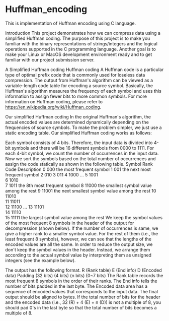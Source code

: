 # Huffman_encoding
This is implementation of Huffman encoding using C language.

Introduction
This project demonstrates how we can compress data using a simplified Huffman coding. The purpose of this project is to make you familiar with the binary representations of strings/integers and the logical operations supported in the C programming language. Another goal is to make your Linux or MacOS development environment ready and to get familiar with our project submission server.

A Simplified Huffman coding
Huffman coding
A Huffman code is a particular type of optimal prefix code that is commonly used for loseless data compression. The output from Huffman's algorithm can be viewed as a variable-length code table for encoding a source symbol. Basically, the Huffman's algorithm measures the frequency of each symbol and uses this information to assign fewer bits to more common symbols. For more information on Huffman coding, please refer to https://en.wikipedia.org/wiki/Huffman_coding.

Our simplified Huffman coding
In the original Huffman's algorithm, the actual encoded values are determined dynamically depending on the frequencies of source symbols. To make the problem simpler, we just use a static encoding table. Our simplified Huffman coding works as follows:

Each symbol consists of 4 bits. Therefore, the input data is divided into 4-bit symbols and there will be 16 different symbols from 0000 to 1111.
For each 4-bit symbol, we count the number of occurrences in the input data.
Now we sort the symbols based on the total number of occurrences and assign the code statically as shown in the following table.
Symbol Rank	Code	Description
0	000	the most frequent symbol
1	001	the next most frequent symbol
2	010	
3	011	
4	1000	...
5	1001	
6	1010	
7	1011	the 8th most frequent symbol
8	11000	the smallest symbol value among the rest
9	11001	the next smallest symbol value among the rest
10	11010	
11	11011	
12	11100	...
13	11101	
14	11110	
15	11111	the largest symbol value among the rest
We keep the symbol values of the most frequent 8 symbols in the header of the output for decompression (shown below). If the number of occurrences is same, we give a higher rank to a smaller symbol value. For the rest of them (i.e., the least frequent 8 symbols), however, we can see that the lengths of the encoded values are all the same. In order to reduce the output size, we don't keep the symbol values in the header. Instead, we arrange them according to the actual symbol value by interpreting them as unsigned integers (see the example below).

The output has the following format.
R (Rank table)	E (End info)	D (Encoded data)	Padding
(32 bits)	(4 bits)	(n bits)	(0~7 bits)
The Rank table records the most frequent 8 symbols in the order of their ranks. The End info tells the number of bits padded in the last byte. The Encoded data area has a sequence of encoded values that corresponds to the input data. The final output should be aligned to bytes. If the total number of bits for the header and the encoded data (i.e., 32 (R) + 4 (E) + n (D)) is not a multiple of 8, you should pad 0's in the last byte so that the total number of bits becomes a multiple of 8.
